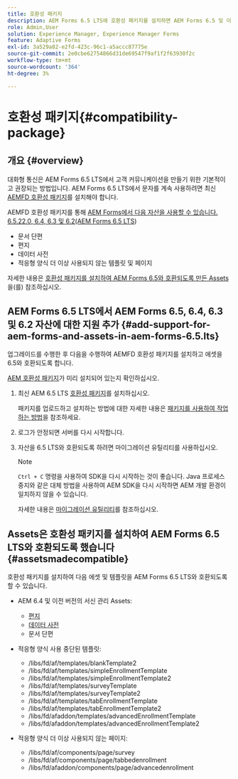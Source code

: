 ```yaml
---
title: 호환성 패키지
description: AEM Forms 6.5 LTS에 호환성 패키지를 설치하면 AEM Forms 6.5 및 이전 버전의 서신 관리 에셋과 더 이상 사용되지 않는 적응형 양식 템플릿 및 페이지를 사용할 수 있습니다
role: Admin,User
solution: Experience Manager, Experience Manager Forms
feature: Adaptive Forms
exl-id: 3a529a82-e2fd-423c-96c1-a5accc87775e
source-git-commit: 2e0cbe62754866d31de69547f9af1f2f63930f2c
workflow-type: tm+mt
source-wordcount: '364'
ht-degree: 3%

---
```


# 호환성 패키지{#compatibility-package}

## 개요 {#overview}

대화형 통신은 AEM Forms 6.5 LTS에서 고객 커뮤니케이션을 만들기 위한 기본적이고 권장되는 방법입니다. AEM Forms 6.5 LTS에서 문자를 계속 사용하려면 최신 [AEMFD 호환성 패키지](https://experienceleague.adobe.com/ko/docs/experience-manager-release-information/aem-release-updates/forms-updates/aem-forms-releases)를 설치해야 합니다.

AEMFD 호환성 패키지를 통해 [AEM Forms에서 다음 자산을 사용할 수 있습니다. 6.5.22.0, 6.4, 6.3 및 6.2(AEM Forms 6.5 LTS](../../forms/using/compatibility-package.md#add-support-for-aem-forms-and-assets-in-aem-forms))

* 문서 단편
* 편지
* 데이터 사전
* 적응형 양식 더 이상 사용되지 않는 템플릿 및 페이지

자세한 내용은 [호환성 패키지를 설치하여 AEM Forms 6.5와 호환되도록 만든 Assets](../../forms/using/compatibility-package.md#assetsmadecompatible)을(를) 참조하십시오.

## AEM Forms 6.5 LTS에서 AEM Forms 6.5, 6.4, 6.3 및 6.2 자산에 대한 지원 추가 {#add-support-for-aem-forms-and-assets-in-aem-forms-6.5.lts}

업그레이드를 수행한 후 다음을 수행하여 AEMFD 호환성 패키지를 설치하고 에셋을 6.5와 호환되도록 합니다.

[AEM 호환성 패키지](https://experienceleague.adobe.com/ko/docs/experience-manager-release-information/aem-release-updates/forms-updates/aem-forms-releases)가 미리 설치되어 있는지 확인하십시오.

1. 최신 AEM 6.5 LTS [호환성 패키지](https://experienceleague.adobe.com/ko/docs/experience-manager-release-information/aem-release-updates/forms-updates/aem-forms-releases)를 설치하십시오.

   패키지를 업로드하고 설치하는 방법에 대한 자세한 내용은 [패키지를 사용하여 작업하는 방법](/help/sites-administering/package-manager.md)을 참조하세요.

1. 로그가 안정되면 서버를 다시 시작합니다.
1. 자산을 6.5 LTS와 호환되도록 하려면 마이그레이션 유틸리티를 사용하십시오.

   >[!NOTE]
   >
   > `Ctrl + C` 명령을 사용하여 SDK을 다시 시작하는 것이 좋습니다. Java 프로세스 중지와 같은 대체 방법을 사용하여 AEM SDK을 다시 시작하면 AEM 개발 환경이 일치하지 않을 수 있습니다.

   자세한 내용은 [마이그레이션 유틸리티](../../forms/using/migration-utility.md)를 참조하십시오.

## Assets은 호환성 패키지를 설치하여 AEM Forms 6.5 LTS와 호환되도록 했습니다 {#assetsmadecompatible}

호환성 패키지를 설치하여 다음 에셋 및 템플릿을 AEM Forms 6.5 LTS와 호환되도록 할 수 있습니다.

* AEM 6.4 및 이전 버전의 서신 관리 Assets:

   * [편지](../../forms/using/create-letter.md)
   * [데이터 사전](/help/forms/using/data-dictionary.md)
   * 문서 단편

* 적응형 양식 사용 중단된 템플릿:

   * /libs/fd/af/templates/blankTemplate2
   * /libs/fd/af/templates/simpleEnrollmentTemplate
   * /libs/fd/af/templates/simpleEnrollmentTemplate2
   * /libs/fd/af/templates/surveyTemplate
   * /libs/fd/af/templates/surveyTemplate2
   * /libs/fd/af/templates/tabEnrollmentTemplate
   * /libs/fd/af/templates/tabEnrollmentTemplate2
   * /libs/fd/afaddon/templates/advancedEnrollmentTemplate
   * /libs/fd/afaddon/templates/advancedEnrollmentTemplate2

* 적응형 양식 더 이상 사용되지 않는 페이지:

   * /libs/fd/af/components/page/survey
   * /libs/fd/af/components/page/tabbedenrollment
   * /libs/fd/afaddon/components/page/advancedenrollment
